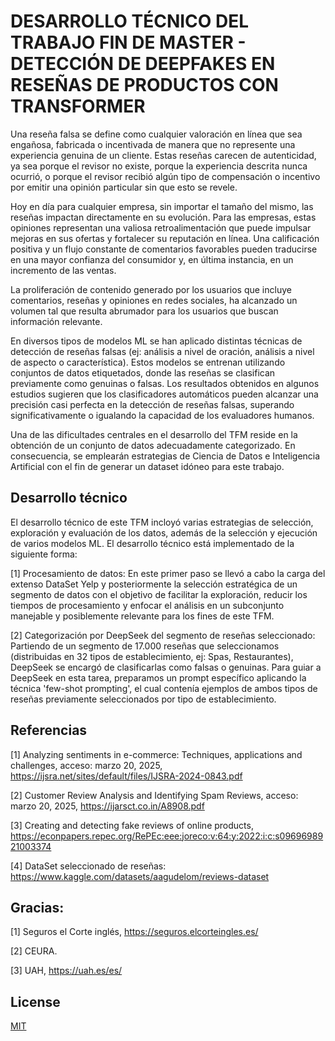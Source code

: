 
# DESARROLLO TÉCNICO DEL TRABAJO FIN DE MASTER - DETECCIÓN DE DEEPFAKES EN RESEÑAS DE PRODUCTOS CON TRANSFORMER

Una reseña falsa se define como cualquier valoración en línea que sea engañosa, fabricada o incentivada de manera que no represente una experiencia genuina de un cliente. Estas reseñas carecen de autenticidad, ya sea porque el revisor no existe, porque la experiencia descrita nunca ocurrió, o porque el revisor recibió algún tipo de compensación o incentivo por emitir una opinión particular sin que esto se revele.

Hoy en día para cualquier empresa, sin importar el tamaño del mismo, las reseñas impactan directamente en su evolución.  Para las empresas, estas opiniones representan una valiosa retroalimentación que puede impulsar mejoras en sus ofertas y fortalecer su reputación en línea. Una calificación positiva y un flujo constante de comentarios favorables pueden traducirse en una mayor confianza del consumidor y, en última instancia, en un incremento de las ventas.

La proliferación de contenido generado por los usuarios que incluye comentarios, reseñas y opiniones en redes sociales, ha alcanzado un volumen tal que resulta abrumador para los usuarios que buscan información relevante.

En diversos tipos de modelos ML se han aplicado distintas técnicas de detección de reseñas falsas (ej: análisis a nivel de oración, análisis a nivel de aspecto o característica). Estos modelos se entrenan utilizando conjuntos de datos etiquetados, donde las reseñas se clasifican previamente como genuinas o falsas.  Los resultados obtenidos en algunos estudios sugieren que los clasificadores automáticos pueden alcanzar una precisión casi perfecta en la detección de reseñas falsas, superando significativamente o igualando la capacidad de los evaluadores humanos.

Una de las dificultades centrales en el desarrollo del TFM reside en la obtención de un conjunto de datos adecuadamente categorizado. En consecuencia, se emplearán estrategias de Ciencia de Datos e Inteligencia Artificial con el fin de generar un dataset idóneo para este trabajo.

## Desarrollo técnico

El desarrollo técnico de este TFM incloyó varias estrategias de selección, exploración y evaluación de los datos, además de la selección y ejecución de varios modelos ML. El desarrollo técnico está implementado de la siguiente forma:

[1] Procesamiento de datos: En este primer paso se llevó a cabo la carga del extenso DataSet Yelp y posteriormente la selección estratégica de un segmento de datos con el objetivo de facilitar la exploración, reducir los tiempos de procesamiento y enfocar el análisis en un subconjunto manejable y posiblemente relevante para los fines de este TFM.

[2] Categorización por DeepSeek del segmento de reseñas seleccionado: Partiendo de un segmento de 17.000 reseñas que seleccionamos (distribuidas en 32 tipos de establecimiento, ej: Spas, Restaurantes), DeepSeek se encargó de clasificarlas como falsas o genuinas. Para guiar a DeepSeek en esta tarea, preparamos un prompt específico aplicando la técnica 'few-shot prompting', el cual contenía ejemplos de ambos tipos de reseñas previamente seleccionados por tipo de establecimiento. 

## Referencias

[1] Analyzing sentiments in e-commerce: Techniques, applications and challenges, acceso: marzo 20, 2025, https://ijsra.net/sites/default/files/IJSRA-2024-0843.pdf

[2] Customer Review Analysis and Identifying Spam Reviews, acceso: marzo 20, 2025, https://ijarsct.co.in/A8908.pdf

[3] Creating and detecting fake reviews of online products, https://econpapers.repec.org/RePEc:eee:joreco:v:64:y:2022:i:c:s0969698921003374

[4] DataSet seleccionado de reseñas: https://www.kaggle.com/datasets/aagudelom/reviews-dataset

## Gracias:

[1] Seguros el Corte inglés, https://seguros.elcorteingles.es/

[2] CEURA. 

[3]  UAH, https://uah.es/es/

## License

[MIT](https://choosealicense.com/licenses/mit/)

